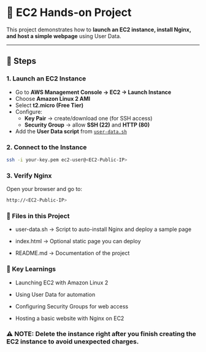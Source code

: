 # 🚀 EC2 Hands-on Project

This project demonstrates how to **launch an EC2 instance, install Nginx, and host a simple webpage** using User Data.

---

## 📝 Steps

### 1. Launch an EC2 Instance
- Go to **AWS Management Console → EC2 → Launch Instance**
- Choose **Amazon Linux 2 AMI**
- Select **t2.micro (Free Tier)**
- Configure:
  - **Key Pair** → create/download one (for SSH access)
  - **Security Group** → allow **SSH (22)** and **HTTP (80)**
- Add the **User Data script** from [`user-data.sh`](./user-data.sh)

### 2. Connect to the Instance
```bash
ssh -i your-key.pem ec2-user@<EC2-Public-IP>
```
### 3. Verify Nginx
Open your browser and go to:
```bash
http://<EC2-Public-IP>
```

### 📂 Files in this Project

- user-data.sh → Script to auto-install Nginx and deploy a sample page

- index.html → Optional static page you can deploy

- README.md → Documentation of the project

### 🎯 Key Learnings

- Launching EC2 with Amazon Linux 2

- Using User Data for automation

- Configuring Security Groups for web access

- Hosting a basic website with Nginx on EC2

### ⚠️ NOTE: Delete the instance right after you finish creating the EC2 instance to avoid unexpected charges.
